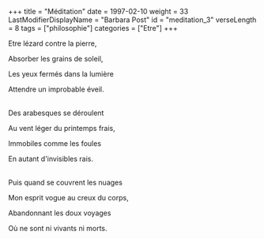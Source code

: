 +++
title = "Méditation"
date = 1997-02-10
weight = 33
LastModifierDisplayName = "Barbara Post"
id = "meditation_3"
verseLength = 8
tags = ["philosophie"]
categories = ["Etre"]
+++

Etre lézard contre la pierre,

Absorber les grains de soleil,

Les yeux fermés dans la lumière

Attendre un improbable éveil.

 \
Des arabesques se déroulent

Au vent léger du printemps frais,

Immobiles comme les foules

En autant d'invisibles rais.

 \
Puis quand se couvrent les nuages

Mon esprit vogue au creux du corps,

Abandonnant les doux voyages

Où ne sont ni vivants ni morts.
